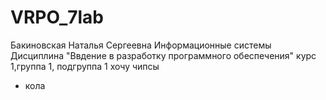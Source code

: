 # VRPO_7lab
Бакиновская
Наталья
Сергеевна
Информационные системы
Дисциплина "Ввдение в разработку программного обеспечения"
курс 1,группа 1, подгруппа 1
хочу чипсы
+ кола